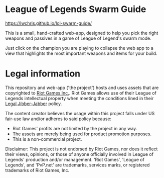 League of Legends Swarm Guide
=============================
https://lwchris.github.io/lol-swarm-guide/

This is a small, hand-crafted web-app, designed to help you pick the right weapons and passives in a game of League of Legend's swarm mode.

Just click on the champion you are playing to collapse the web app to a view that highlights the most important weapons and items for your build.

Legal information
=================
This repository and web-app ('the project') hosts and uses assets that are copyrighted to [Riot Games Inc.](https://www.riotgames.com/).
Riot Games allows use of their League of Legends intellectual property when meeting the conditions lined in their [Legal Jibber-Jabber](https://www.riotgames.com/legal-jibber-jabber) policy.

The content creator believes the usage within this project falls under US fair-use law and/or adheres to said policy because:

* Riot Games' profits are not limited by the project in any way.
* The assets are merely being used for product promotion purposes.
* This is a non-commercial project.

Disclaimer: This project is not endorsed by Riot Games, nor does it reflect their views, opinions, or those of anyone officially involved in League of Legends' production and/or management.
'Riot Games', 'League of Legends', and 'PvP.net' are trademarks, services marks, or registered trademarks of Riot Games, Inc. 

